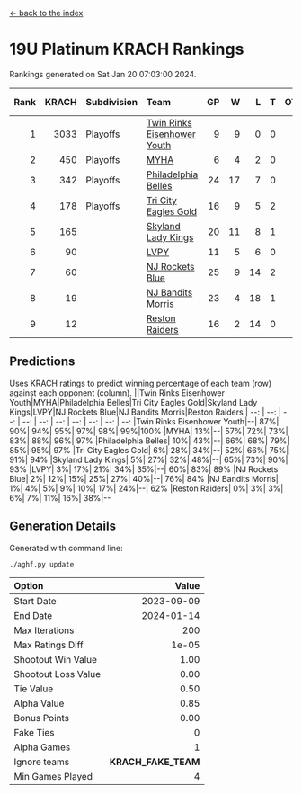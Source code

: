 [<- back to the index](readme.md)
# 19U Platinum KRACH Rankings
Rankings generated on Sat Jan 20 07:03:00 2024.

Rank|KRACH|Subdivision|Team|GP|W|L|T|OTW|OTL|SoS|Exp Wins|Win Diff
---:|---:|:---|:---|---:|---:|---:|---:|---:|---:|---:|---:|---:
1|3033|Playoffs|[Twin Rinks Eisenhower Youth](https://gamesheetstats.com/seasons/3663/teams/140861/schedule)|9|9|0|0|0|0|48|9.8|-0.0
2|450|Playoffs|[MYHA](https://gamesheetstats.com/seasons/3663/teams/140863/schedule)|6|4|2|0|0|0|230|4.9|0.0
3|342|Playoffs|[Philadelphia Belles](https://gamesheetstats.com/seasons/3663/teams/140864/schedule)|24|17|7|0|0|0|476|17.9|0.0
4|178|Playoffs|[Tri City Eagles Gold](https://gamesheetstats.com/seasons/3663/teams/140869/schedule)|16|9|5|2|0|1|134|10.9|0.0
5|165||[Skyland Lady Kings](https://gamesheetstats.com/seasons/3663/teams/140865/schedule)|20|11|8|1|1|0|315|12.4|0.0
6|90||[LVPY](https://gamesheetstats.com/seasons/3663/teams/140860/schedule)|11|5|6|0|0|0|142|5.9|0.0
7|60||[NJ Rockets Blue](https://gamesheetstats.com/seasons/3663/teams/140867/schedule)|25|9|14|2|0|0|583|10.9|0.0
8|19||[NJ Bandits Morris](https://gamesheetstats.com/seasons/3663/teams/140866/schedule)|23|4|18|1|0|0|370|5.4|0.0
9|12||[Reston Raiders](https://gamesheetstats.com/seasons/3663/teams/140868/schedule)|16|2|14|0|0|0|477|2.9|0.0

## Predictions
Uses KRACH ratings to predict winning percentage of each team (row) against each opponent (column).
||Twin Rinks Eisenhower Youth|MYHA|Philadelphia Belles|Tri City Eagles Gold|Skyland Lady Kings|LVPY|NJ Rockets Blue|NJ Bandits Morris|Reston Raiders
| --: | --: | --: | --: | --: | --: | --: | --: | --: | --: 
|Twin Rinks Eisenhower Youth|--| 87%| 90%| 94%| 95%| 97%| 98%| 99%|100%
|MYHA| 13%|--| 57%| 72%| 73%| 83%| 88%| 96%| 97%
|Philadelphia Belles| 10%| 43%|--| 66%| 68%| 79%| 85%| 95%| 97%
|Tri City Eagles Gold|  6%| 28%| 34%|--| 52%| 66%| 75%| 91%| 94%
|Skyland Lady Kings|  5%| 27%| 32%| 48%|--| 65%| 73%| 90%| 93%
|LVPY|  3%| 17%| 21%| 34%| 35%|--| 60%| 83%| 89%
|NJ Rockets Blue|  2%| 12%| 15%| 25%| 27%| 40%|--| 76%| 84%
|NJ Bandits Morris|  1%|  4%|  5%|  9%| 10%| 17%| 24%|--| 62%
|Reston Raiders|  0%|  3%|  3%|  6%|  7%| 11%| 16%| 38%|--

## Generation Details

Generated with command line:
```
./aghf.py update
```

| Option | Value |
| :----- | ----: |
| Start Date | 2023-09-09 |
| End Date | 2024-01-14 |
| Max Iterations | 200 |
| Max Ratings Diff | 1e-05 |
| Shootout Win Value | 1.00 |
| Shootout Loss Value | 0.00 |
| Tie Value | 0.50 |
| Alpha Value | 0.85 |
| Bonus Points | 0.00 |
| Fake Ties | 0 |
| Alpha Games | 1 |
| Ignore teams | __KRACH_FAKE_TEAM__ |
| Min Games Played | 4 |

